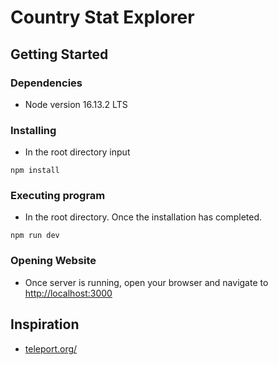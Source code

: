 # Country Stat Explorer

## Getting Started

### Dependencies

* Node version 16.13.2 LTS

### Installing

* In the root directory input

```terminal
npm install
```

### Executing program

* In the root directory.  Once the installation has completed.

```terminal
npm run dev
```

### Opening Website

* Once server is running, open your  browser and navigate to <http://localhost:3000>

## Inspiration

* [teleport.org/](https://teleport.org/)
